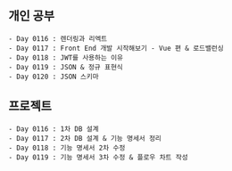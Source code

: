 ## 개인 공부
    - Day 0116 : 렌더링과 리엑트
    - Day 0117 : Front End 개발 시작해보기 - Vue 편 & 로드밸런싱
    - Day 0118 : JWT를 사용하는 이유
    - Day 0119 : JSON & 정규 표현식
    - Day 0120 : JSON 스키마

## 프로젝트
    - Day 0116 : 1차 DB 설계
    - Day 0117 : 2차 DB 설계 & 기능 명세서 정리
    - Day 0118 : 기능 명세서 2차 수정
    - Day 0119 : 기능 명세서 3차 수정 & 플로우 차트 작성
